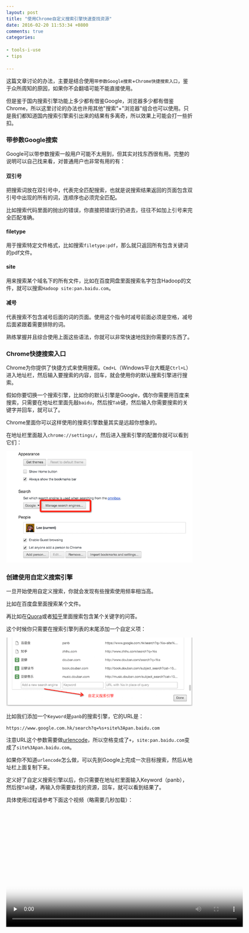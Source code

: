 ```yaml
---
layout: post
title: "使用Chrome自定义搜索引擎快速查找资源"
date: 2016-02-20 11:53:34 +0800
comments: true
categories:

- tools-i-use
- tips

---
```


这篇文章讨论的办法，主要是结合使用`带参数Google搜索`+`Chrome快捷搜索入口`，鉴于众所周知的原因，如果你不会翻墙可能不能直接使用。

但是鉴于国内搜索引擎功能上多少都有借鉴Google，浏览器多少都有借鉴Chrome，所以这里讨论的办法也许用其他"搜索"+"浏览器"组合也可以使用。只是我们都知道国内搜索引擎索引出来的结果有多离奇，所以效果上可能会打一些折扣。

### 带参数Google搜索

Google可以带参数搜索一般用户可能不太用到，但其实对找东西很有用。完整的说明可以自己找来看，对普通用户也非常有用的有：

#### 双引号

把搜索词放在双引号中，代表完全匹配搜索，也就是说搜索结果返回的页面包含双引号中出现的所有的词，连顺序也必须完全匹配。

比如搜索代码里面的抛出的错误，你直接把错误行扔进去，往往不如加上引号来完全匹配准确。

#### filetype

用于搜索特定文件格式，比如搜索`filetype:pdf`，那么就只返回所有包含关键词的pdf文件。

#### site

用来搜索某个域名下的所有文件，比如在百度网盘里面搜索名字包含Hadoop的文件，就可以搜索`Hadoop site:pan.baidu.com`。

#### 减号

代表搜索不包含减号后面的词的页面。使用这个指令时减号前面必须是空格，减号后面紧跟着需要排除的词。


熟练掌握并且综合使用上面这些语法，你就可以非常快速地找到你需要的东西了。

### Chrome快捷搜索入口

Chrome为你提供了快捷方式来使用搜索。`Cmd+L`（Windows平台大概是`Ctrl+L`）进入地址栏，然后输入要搜索的内容，回车，就会使用你的默认搜索引擎进行搜索。

假如你要切换一个搜索引擎，比如你的默认引擎是Google，偶尔你需要用百度来搜索，只需要在地址栏里面先敲`baidu`，然后按`Tab`键，然后输入你需要搜索的关键字并回车，就可以了。

Chrome里面你可以这样使用的搜索引擎数量其实是远超你想象的。

在地址栏里面敲入`chrome://settings/`，然后进入搜索引擎的配置你就可以看到它们：

![Vhost threshold](/downloads/images/2016_02/manage_search_engine.png "Don't touch me...")


### 创建使用自定义搜索引擎

一旦开始使用自定义搜索，你就会发现有些搜索使用频率相当高。

比如在百度盘里面搜索某个文件。

再比如在[Quora](http://quora.com/)或者[知乎](http://zhihu.com)里面搜索包含某个关键字的问答。

这个时候你只需要在搜索引擎列表的末尾添加一个自定义项：

![Vhost threshold](/downloads/images/2016_02/custom_search_engine.png "Don't touch me...")

比如我们添加一个`Keyword`是`panb`的搜索引擎，它的URL是：

```
https://www.google.com.hk/search?q=%s+site%3Apan.baidu.com
```

注意URL这个参数需要做[urlencode](https://docs.oracle.com/javase/7/docs/api/java/net/URLEncoder.html)，所以空格变成了`+`，`site:pan.baidu.com`变成了`site%3Apan.baidu.com`。

如果你不知道`urlencode`怎么做，可以先到Google上完成一次目标搜索，然后从地址栏上面复制下来。

定义好了自定义搜索引擎以后，你只需要在地址栏里面输入Keyword（panb），然后按`Tab`键，再输入你需要查找的资源，回车，就可以看到结果了。

具体使用过程请参考下面这个视频（略需要几秒加载）：

<video width="640" height="320" preload="none" controls="" poster="{{ site.static_base }}/downloads/images/2016_02/chrome_custom_search.png"><source src="{{ site.static_base }}/downloads/video/chrome_custom_search.mp4" type="video/mp4; codecs=&quot;avc1.42E01E, mp4a.40.2&quot;"></video>
